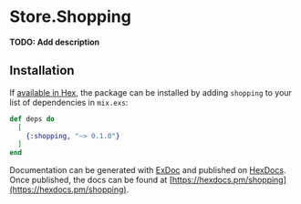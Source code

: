 # Store.Shopping

**TODO: Add description**

## Installation

If [available in Hex](https://hex.pm/docs/publish), the package can be installed
by adding `shopping` to your list of dependencies in `mix.exs`:

```elixir
def deps do
  [
    {:shopping, "~> 0.1.0"}
  ]
end
```

Documentation can be generated with [ExDoc](https://github.com/elixir-lang/ex_doc)
and published on [HexDocs](https://hexdocs.pm). Once published, the docs can
be found at [https://hexdocs.pm/shopping](https://hexdocs.pm/shopping).

